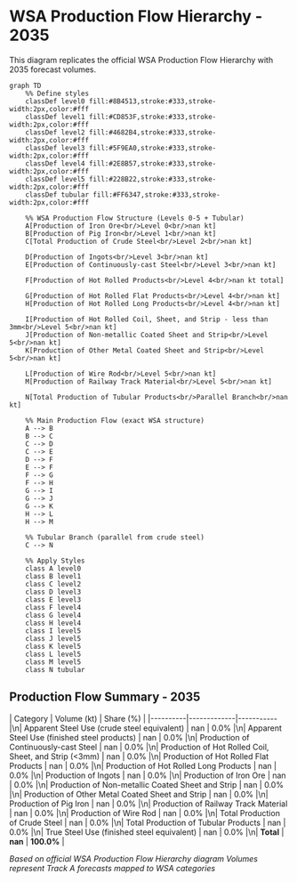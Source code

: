 # WSA Production Flow Hierarchy - 2035

This diagram replicates the official WSA Production Flow Hierarchy with 2035 forecast volumes.

```mermaid
graph TD
    %% Define styles
    classDef level0 fill:#8B4513,stroke:#333,stroke-width:2px,color:#fff
    classDef level1 fill:#CD853F,stroke:#333,stroke-width:2px,color:#fff
    classDef level2 fill:#4682B4,stroke:#333,stroke-width:2px,color:#fff
    classDef level3 fill:#5F9EA0,stroke:#333,stroke-width:2px,color:#fff
    classDef level4 fill:#2E8B57,stroke:#333,stroke-width:2px,color:#fff
    classDef level5 fill:#228B22,stroke:#333,stroke-width:2px,color:#fff
    classDef tubular fill:#FF6347,stroke:#333,stroke-width:2px,color:#fff
    
    %% WSA Production Flow Structure (Levels 0-5 + Tubular)
    A[Production of Iron Ore<br/>Level 0<br/>nan kt]
    B[Production of Pig Iron<br/>Level 1<br/>nan kt]
    C[Total Production of Crude Steel<br/>Level 2<br/>nan kt]
    
    D[Production of Ingots<br/>Level 3<br/>nan kt]
    E[Production of Continuously-cast Steel<br/>Level 3<br/>nan kt]
    
    F[Production of Hot Rolled Products<br/>Level 4<br/>nan kt total]
    
    G[Production of Hot Rolled Flat Products<br/>Level 4<br/>nan kt]
    H[Production of Hot Rolled Long Products<br/>Level 4<br/>nan kt]
    
    I[Production of Hot Rolled Coil, Sheet, and Strip - less than 3mm<br/>Level 5<br/>nan kt]
    J[Production of Non-metallic Coated Sheet and Strip<br/>Level 5<br/>nan kt]
    K[Production of Other Metal Coated Sheet and Strip<br/>Level 5<br/>nan kt]
    
    L[Production of Wire Rod<br/>Level 5<br/>nan kt]
    M[Production of Railway Track Material<br/>Level 5<br/>nan kt]
    
    N[Total Production of Tubular Products<br/>Parallel Branch<br/>nan kt]
    
    %% Main Production Flow (exact WSA structure)
    A --> B
    B --> C
    C --> D
    C --> E
    D --> F
    E --> F
    F --> G
    F --> H
    G --> I
    G --> J
    G --> K
    H --> L
    H --> M
    
    %% Tubular Branch (parallel from crude steel)
    C --> N
    
    %% Apply Styles
    class A level0
    class B level1
    class C level2
    class D level3
    class E level3
    class F level4
    class G level4
    class H level4
    class I level5
    class J level5
    class K level5
    class L level5
    class M level5
    class N tubular
```

## Production Flow Summary - 2035

| Category | Volume (kt) | Share (%) |
|----------|-------------|-----------|\n| Apparent Steel Use (crude steel equivalent) | nan | 0.0% |\n| Apparent Steel Use (finished steel products) | nan | 0.0% |\n| Production of Continuously-cast Steel | nan | 0.0% |\n| Production of Hot Rolled Coil, Sheet, and Strip (<3mm) | nan | 0.0% |\n| Production of Hot Rolled Flat Products | nan | 0.0% |\n| Production of Hot Rolled Long Products | nan | 0.0% |\n| Production of Ingots | nan | 0.0% |\n| Production of Iron Ore | nan | 0.0% |\n| Production of Non-metallic Coated Sheet and Strip | nan | 0.0% |\n| Production of Other Metal Coated Sheet and Strip | nan | 0.0% |\n| Production of Pig Iron | nan | 0.0% |\n| Production of Railway Track Material | nan | 0.0% |\n| Production of Wire Rod | nan | 0.0% |\n| Total Production of Crude Steel | nan | 0.0% |\n| Total Production of Tubular Products | nan | 0.0% |\n| True Steel Use (finished steel equivalent) | nan | 0.0% |\n| **Total** | **nan** | **100.0%** |

*Based on official WSA Production Flow Hierarchy diagram*
*Volumes represent Track A forecasts mapped to WSA categories*

